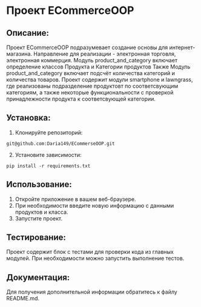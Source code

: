 # Проект ECommerceOOP


## Описание:
Проект ECommerceOOP подразумевает создание основы для интернет-магазина.
Направление для реализации - электронная торговля, электронная коммерция.
Модуль product_and_category включает определение классов Продукта и Категории продуктов
Также Модуль product_and_category включает подсчёт количества категорий и количества товаров.
Проект содержит модули smartphone и lawngrass, где реализованы подразделение продуктовт по соответсвующим категориям,
а также некоторые функциональности с проверкой принадлежности продукта к соответсвующей категории.





## Установка:

1. Клонируйте репозиторий:

```
git@github.com:Daria149/ECommerseOOP.git
```

2. Установите зависимости:

```
pip install -r requirements.txt
```

## Использование:
1. Откройте приложение в вашем веб-браузере.
2. При необходимости введите новую информацию с данными продуктов и класса.
3. Запустите проект.


## Тестирование:
Проект содержит блок с тестами для проверки кода из главных модулей. 
При необходимости можно запустить выполнение тестов.



## Документация:
Для получения дополнительной информации обратитесь к файлу README.md.